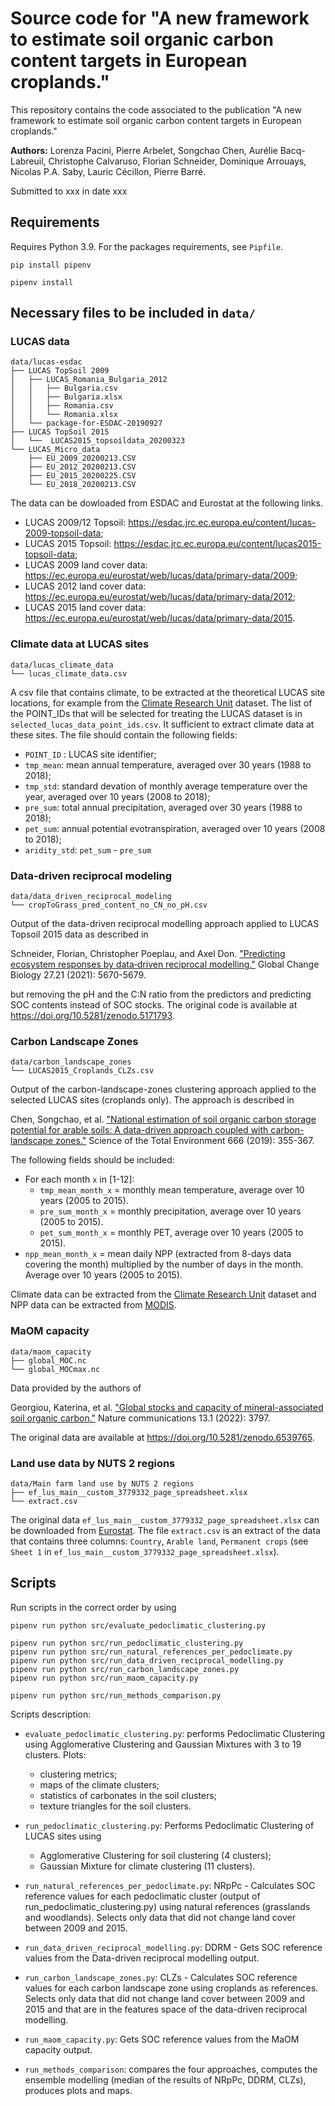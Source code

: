 # Source code for "A new framework to estimate soil organic carbon content targets in European croplands."

This repository contains the code associated to the publication "A new framework to estimate soil organic carbon content targets in European croplands."

**Authors:** Lorenza Pacini, Pierre Arbelet, Songchao Chen, Aurélie Bacq-Labreuil, Christophe Calvaruso, Florian Schneider, Dominique Arrouays, Nicolas P.A. Saby, Lauric Cécillon, Pierre Barré.

Submitted to xxx in date xxx

## Requirements

Requires Python 3.9. For the packages requirements, see `Pipfile`.

```
pip install pipenv
````

```
pipenv install
```

## Necessary files to be included in `data/`

### LUCAS data

```
data/lucas-esdac
├── LUCAS TopSoil 2009
│   ├── LUCAS_Romania_Bulgaria_2012
│   │   ├── Bulgaria.csv
│   │   ├── Bulgaria.xlsx
│   │   ├── Romania.csv
│   │   └── Romania.xlsx
│   └── package-for-ESDAC-20190927
├── LUCAS TopSoil 2015
│   └──  LUCAS2015_topsoildata_20200323
└── LUCAS_Micro_data
    ├── EU_2009_20200213.CSV
    ├── EU_2012_20200213.CSV
    ├── EU_2015_20200225.CSV
    └── EU_2018_20200213.CSV
```

The data can be dowloaded from ESDAC and Eurostat at the following links.
 - LUCAS 2009/12 Topsoil: https://esdac.jrc.ec.europa.eu/content/lucas-2009-topsoil-data;
 - LUCAS 2015 Topsoil: https://esdac.jrc.ec.europa.eu/content/lucas2015-topsoil-data;
 - LUCAS 2009 land cover data: https://ec.europa.eu/eurostat/web/lucas/data/primary-data/2009;
 - LUCAS 2012 land cover data: https://ec.europa.eu/eurostat/web/lucas/data/primary-data/2012;
 - LUCAS 2015 land cover data: https://ec.europa.eu/eurostat/web/lucas/data/primary-data/2015.


 ### Climate data at LUCAS sites

```
data/lucas_climate_data
└── lucas_climate_data.csv
```

A csv file that contains climate, to be extracted at the theoretical LUCAS site locations, for example from the [Climate Research Unit](https://catalogue.ceda.ac.uk/uuid/89e1e34ec3554dc98594a5732622bce9) dataset. The list of the POINT_IDs that will be selected for treating the LUCAS dataset is in `selected_lucas_data_point_ids.csv`. It sufficient to extract climate data at these sites. The file should contain the following fields:

 - `POINT_ID` : LUCAS site identifier;
 - `tmp_mean`: mean annual temperature, averaged over 30 years (1988 to 2018);
 - `tmp_std`: standard devation of monthly average temperature over the year, averaged over 10 years (2008 to 2018);
 - `pre_sum`: total annual precipitation, averaged over 30 years (1988 to 2018);
 - `pet_sum`: annual potential evotranspiration, averaged over 10 years (2008 to 2018); 
 - `aridity_std`: `pet_sum` - `pre_sum`
 
### Data-driven reciprocal modeling

```
data/data_driven_reciprocal_modeling
└── cropToGrass_pred_content_no_CN_no_pH.csv
```

Output of the data-driven reciprocal modelling approach applied to LUCAS Topsoil 2015 data as described in 

Schneider, Florian, Christopher Poeplau, and Axel Don. ["Predicting ecosystem responses by data‐driven reciprocal modelling."](https://doi.org/10.1111/gcb.15817) Global Change Biology 27.21 (2021): 5670-5679.

but removing the pH and the C:N ratio from the predictors and predicting SOC contents instead of SOC stocks. The original code is available at https://doi.org/10.5281/zenodo.5171793.

### Carbon Landscape Zones

```
data/carbon_landscape_zones
└── LUCAS2015_Croplands_CLZs.csv
```

Output of the carbon-landscape-zones clustering approach applied to the selected LUCAS sites (croplands only). The approach is described in

Chen, Songchao, et al. ["National estimation of soil organic carbon storage potential for arable soils: A data-driven approach coupled with carbon-landscape zones."](https://doi.org/10.1016/j.scitotenv.2019.02.249) Science of the Total Environment 666 (2019): 355-367.

The following fields should be included:

 - For each month `x` in [1-12]:
    - `tmp_mean_month_x` = monthly mean temperature, average over 10 years (2005 to 2015).
    - `pre_sum_month_x` = monthly precipitation, average over 10 years (2005 to 2015).
    - `pet_sum_month_x` = monthly PET, average over 10 years (2005 to 2015).
 - `npp_mean_month_x` = mean daily NPP (extracted from 8-days data covering the month) multiplied by the number of days in the month. Average over 10 years (2005 to 2015).

 Climate data can be extracted from the [Climate Research Unit](https://catalogue.ceda.ac.uk/uuid/89e1e34ec3554dc98594a5732622bce9) dataset and NPP data can be extracted from [MODIS](https://developers.google.com/earth-engine/datasets/catalog/MODIS_006_MOD17A2H#description).


### MaOM capacity

```
data/maom_capacity
├── global_MOC.nc
└── global_MOCmax.nc
```

Data provided by the authors of

Georgiou, Katerina, et al. ["Global stocks and capacity of mineral-associated soil organic carbon."](https://doi.org/10.1038/s41467-022-31540-9) Nature communications 13.1 (2022): 3797.

The original data are available at https://doi.org/10.5281/zenodo.6539765.

### Land use data by NUTS 2 regions

```
data/Main farm land use by NUTS 2 regions
├── ef_lus_main__custom_3779332_page_spreadsheet.xlsx
└── extract.csv
```

The original data `ef_lus_main__custom_3779332_page_spreadsheet.xlsx` can be downloaded from [Eurostat](https://ec.europa.eu/eurostat/databrowser/view/EF_LUS_MAIN__custom_3779332/default/table?lang=en). The file `extract.csv` is an extract of the data that contains three columns: `Country`, `Arable land`, `Permanent crops` (see `Sheet 1` in `ef_lus_main__custom_3779332_page_spreadsheet.xlsx`).


## Scripts

Run scripts in the correct order by using
```
pipenv run python src/evaluate_pedoclimatic_clustering.py

pipenv run python src/run_pedoclimatic_clustering.py
pipenv run python src/run_natural_references_per_pedoclimate.py
pipenv run python src/run_data_driven_reciprocal_modelling.py
pipenv run python src/run_carbon_landscape_zones.py
pipenv run python src/run_maom_capacity.py

pipenv run python src/run_methods_comparison.py
```

Scripts description:
- `evaluate_pedoclimatic_clustering.py`: performs Pedoclimatic Clustering using Agglomerative Clustering and Gaussian Mixtures with 3 to 19 clusters. Plots:
    - clustering metrics;
    - maps of the climate clusters;
    - statistics of carbonates in the soil clusters;
    - texture triangles for the soil clusters.

- `run_pedoclimatic_clustering.py`: Performs Pedoclimatic Clustering of LUCAS sites using
    - Agglomerative Clustering for soil clustering (4 clusters);
    - Gaussian Mixture for climate clustering (11 clusters).

- `run_natural_references_per_pedoclimate.py`: NRpPc - Calculates SOC reference values for each pedoclimatic cluster (output of run_pedoclimatic_clustering.py) using natural references (grasslands and woodlands). Selects only data that did not change land cover between 2009 and 2015.

- `run_data_driven_reciprocal_modelling.py`: DDRM - Gets SOC reference values from the Data-driven reciprocal modelling output.

- `run_carbon_landscape_zones.py`: CLZs - Calculates SOC reference values for each carbon landscape zone using croplands as references. Selects only data that did not change land cover between 2009 and 2015 and that are in the features space of the data-driven reciprocal modelling.

- `run_maom_capacity.py`: Gets SOC reference values from the MaOM capacity output.

- `run_methods_comparison`: compares the four approaches, computes the ensemble modelling (median of the results of NRpPc, DDRM, CLZs), produces plots and maps.